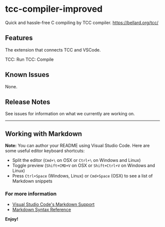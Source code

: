 # tcc-compiler-improved

Quick and hassle-free C compiling by TCC compiler. https://bellard.org/tcc/

## Features

The extension that connects TCC and VSCode.

TCC: Run
TCC: Compile

## Known Issues

None.

## Release Notes

See issues for information on what we currently are working on.

-----------------------------------------------------------------------------------------------------------

## Working with Markdown

**Note:** You can author your README using Visual Studio Code.  Here are some useful editor keyboard shortcuts:

* Split the editor (`Cmd+\` on OSX or `Ctrl+\` on Windows and Linux)
* Toggle preview (`Shift+CMD+V` on OSX or `Shift+Ctrl+V` on Windows and Linux)
* Press `Ctrl+Space` (Windows, Linux) or `Cmd+Space` (OSX) to see a list of Markdown snippets

### For more information

* [Visual Studio Code's Markdown Support](http://code.visualstudio.com/docs/languages/markdown)
* [Markdown Syntax Reference](https://help.github.com/articles/markdown-basics/)

**Enjoy!**
